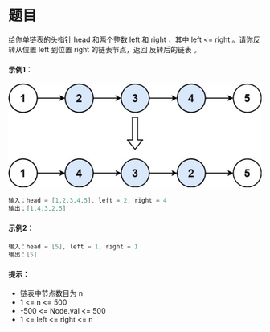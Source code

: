 # 题目
给你单链表的头指针 head 和两个整数 left 和 right ，其中 left <= right 。请你反转从位置 left 到位置 right 的链表节点，返回 反转后的链表 。

#### 示例1：
![图片](../Images/0092.jpg)
```c++
输入：head = [1,2,3,4,5], left = 2, right = 4
输出：[1,4,3,2,5]
```

#### 示例2：

```c++
输入：head = [5], left = 1, right = 1
输出：[5]
```

#### 提示：

* 链表中节点数目为 n
* 1 <= n <= 500
* -500 <= Node.val <= 500
* 1 <= left <= right <= n